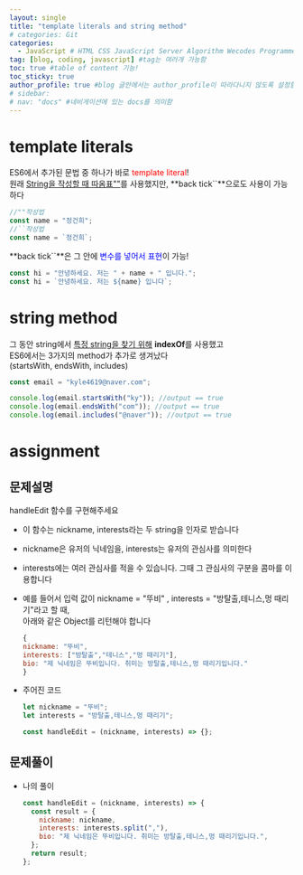 ```yaml
---
layout: single
title: "template literals and string method"
# categories: Git
categories:
  - JavaScript # HTML CSS JavaScript Server Algorithm Wecodes Programmers CS Github Blog
tag: [blog, coding, javascript] #tag는 여러개 가능함
toc: true #table of content 기능!
toc_sticky: true
author_profile: true #blog 글안에서는 author_profile이 따라다니지 않도록 설정함
# sidebar:
# nav: "docs" #네비게이션에 있는 docs를 의미함
---
```


# template literals

ES6에서 추가된 문법 중 하나가 바로 <span style="color:red">template literal</span>!  
원래 <u>String을 작성할 때 따옴표""</u>를 사용했지만, **back tick``**으로도 사용이 가능하다

```javascript
//""작성법
const name = "정건희";
//``작성법
const name = `정건희`;
```

**back tick``**은 그 안에 <span style="color:blue">변수를 넣어서 표현</span>이 가능!

```javascript
const hi = "안녕하세요. 저는 " + name + " 입니다.";
const hi = `안녕하세요. 저는 ${name} 입니다`;
```

# string method

그 동안 string에서 <u>특정 string을 찾기 위해</u> **indexOf**를 사용했고  
ES6에서는 3가지의 method가 추가로 생겨났다  
(startsWith, endsWith, includes)

```javascript
const email = "kyle4619@naver.com";

console.log(email.startsWith("ky")); //output == true
console.log(email.endsWith("com")); //output == true
console.log(email.includes("@naver")); //output == true
```

# assignment

## 문제설명

handleEdit 함수를 구현해주세요

- 이 함수는 nickname, interests라는 두 string을 인자로 받습니다
- nickname은 유저의 닉네임을, interests는 유저의 관심사를 의미한다
- interests에는 여러 관심사를 적을 수 있습니다. 그때 그 관심사의 구분을 콤마를 이용합니다
- 예를 들어서 입력 값이 nickname = "뚜비" , interests = "방탈출,테니스,멍 때리기"라고 할 때,  
  아래와 같은 Object를 리턴해야 합니다

  ```javascript
  {
  nickname: "뚜비",
  interests: ["방탈출","테니스","멍 때리기"],
  bio: "제 닉네임은 뚜비입니다. 취미는 방탈출,테니스,멍 때리기입니다."
  }
  ```

- 주어진 코드

  ```javascript
  let nickname = "뚜비";
  let interests = "방탈출,테니스,멍 때리기";

  const handleEdit = (nickname, interests) => {};
  ```

## 문제풀이

- 나의 풀이

  ```javascript
  const handleEdit = (nickname, interests) => {
    const result = {
      nickname: nickname,
      interests: interests.split(","),
      bio: "제 닉네임은 뚜비입니다. 취미는 방탈출,테니스,멍 때리기입니다.",
    };
    return result;
  };
  ```

<!-- ### 2. Link 넣기

```

유형 1: (설명어를 입력) : [gunhee's coding blog](https://gunhee-jeong.github.io/)
유형 2: (URL 자동연결) : <https://gunhee-jeong.github.io/>
유형 3: (동일 파일 내 '문단으로 이동') : [1. Header로 이동](###-1-header)

```

유형 1: (설명어를 입력) : [gunhee's coding blog](https://gunhee-jeong.github.io/)
유형 2: (URL 자동연결) : <https://gunhee-jeong.github.io/>
유형 3: (동일 파일 내 '문단으로 이동') : [1. Header로 이동](#1-header)
유형 3의 방법

1. 특수문자를 제거
2. 스페이스는 -로 바꾸고
3. 대문자는 소문자로!
   그래서 ### 1. Header -> #1-header

## Link: [google][https://www.google.com/]

### 3. 수평선

```

---

```

---

### 4. 라인 바꾸기

```

스페이스바를 2번 눌러주면 다음칸으로
이동할 수 있어요!

```

---

스페이스바를 2번 눌러주면
다음칸으로 이동할 수 있어요!

### 5. list 만들기

```

1. 1번
2. 2번
3. 3번

- 순서없는 list
  - 순서없는 list
    - 순서없는 list

```

1. 1번
2. 2번
3. 3번

- 순서없는 list
  - 순서없는 list
    - 순서없는 list

---

### 6. font 관련

```

**진하게** -> 볼드
_기울여서_ -> 이탤릭체
~~취소선~~ -> 취소선

<ul>밑줄넣기</ul> -> 밑줄
<span style="color:red">빨간 글씨</span> -> 글자색
이것이 `인라인` 입니다 -> 인라인 코드
```

**진하게** -> 볼드
_기울여서_ -> 이탤릭체
~~취소선~~ -> 취소선
<u>밑줄넣기</u> -> 밑줄
<span style="color:red">빨간 글씨</span>
이것이 `인라인` 입니다 -> 인라인 코드

---

### 7. 인용구문

```
> coding
>
> > JavaScript
> >
> > > 내가 프짱!
```

> coding
>
> > JavaScript
> >
> > > 내가 프짱!

---

### 8. 이미지 삽입

```
유형1: ('사이즈를 조절' -> HTML 태그 사용) : <img src="https://gunhee-jeong.github.io/assets/images/blogLogo.png" width="300" height="200">
유형2: (이미지 삽입 후 -> 링크 걸기)
[![이미지](https://gunhee-jeong.github.io/assets/images/blogLogo/blogLogo.png)](https://gunhee-jeong.github.io/)
```

유형1: ('사이즈를 조절' -> HTML 태그 사용) : <img src="https://gunhee-jeong.github.io/assets/images/blogLogo.png" width="300" height="200">
유형2: (이미지 삽입 후 -> 링크 걸기)
[![이미지](https://gunhee-jeong.github.io/assets/images/blogLogo.png)](https://gunhee-jeong.github.io/)

### 9. 표 만들기

```
||국어|영어|
| :--- | ---: | :--: |
|건희 | 100점 | 100점
|철수 | 100점 | 100점
```

|      |  국어 | 영어  |
| :--- | ----: | :---: |
| 건희 | 100점 | 100점 |
| 철수 | 100점 | 100점 |

> - header를 넣고 싶은 경우 ---을 사용하고 :을 이용하여 정렬에 사용함!

### 10. 토글 만들기

```
<details>
<summary>여기를 누르세요</summary>
<div markdown="1">
숨겨진 내용
</div>
</details>
```

<details>
<summary>여기를 누르세요</summary>
<div markdown="1">
숨겨진 내용
</div>
</details> -->
